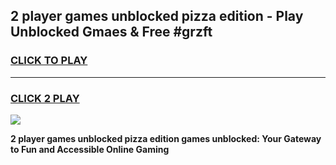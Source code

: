 
## 2 player games unblocked pizza edition - Play Unblocked Gmaes & Free #grzft
<h3>
<a href="https://premium.freeplayer.one?title=2_player_games_unblocked_pizza_edition&ref=01M">CLICK TO PLAY</a></h3>
<hr>

<h3>
<a href="https://premium.freeplayer.one?title=2_player_games_unblocked_pizza_edition&ref=01M">CLICK 2 PLAY</a>
  
</h3>

<a href="https://premium.freeplayer.one?title=2_player_games_unblocked_pizza_edition&ref=01M"><img src="https://clearcache.store/games.png"></a>


**2 player games unblocked pizza edition games unblocked: Your Gateway to Fun and Accessible Online Gaming**
